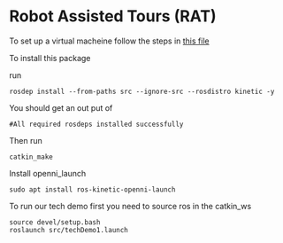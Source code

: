 # Robot Assisted Tours (RAT)

To set up a virtual macheine follow the steps in [this file](SettingUpLinuxAndROS.pdf)

To install this package 

run

```
rosdep install --from-paths src --ignore-src --rosdistro kinetic -y
```

You should get an out put of

```
#All required rosdeps installed successfully
```

Then run 

```
catkin_make
```

Install openni_launch
```
sudo apt install ros-kinetic-openni-launch
```

To run our tech demo first you need to source ros in the catkin_ws
```
source devel/setup.bash
roslaunch src/techDemo1.launch
```